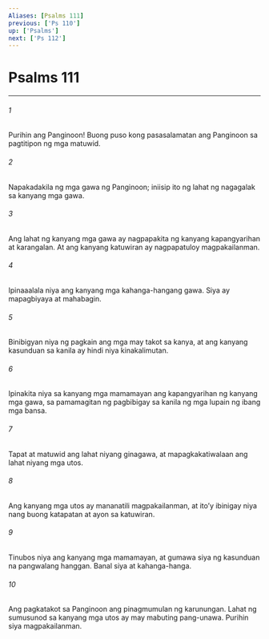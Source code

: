 ```yaml
---
Aliases: [Psalms 111]
previous: ['Ps 110']
up: ['Psalms']
next: ['Ps 112']
---
```

# Psalms 111

***

###### 1
Purihin ang Panginoon! Buong puso kong pasasalamatan ang Panginoon sa pagtitipon ng mga matuwid. 

###### 2
Napakadakila ng mga gawa ng Panginoon; iniisip ito ng lahat ng nagagalak sa kanyang mga gawa. 

###### 3
Ang lahat ng kanyang mga gawa ay nagpapakita ng kanyang kapangyarihan at karangalan. At ang kanyang katuwiran ay nagpapatuloy magpakailanman. 

###### 4
Ipinaaalala niya ang kanyang mga kahanga-hangang gawa. Siya ay mapagbiyaya at mahabagin. 

###### 5
Binibigyan niya ng pagkain ang mga may takot sa kanya, at ang kanyang kasunduan sa kanila ay hindi niya kinakalimutan. 

###### 6
Ipinakita niya sa kanyang mga mamamayan ang kapangyarihan ng kanyang mga gawa, sa pamamagitan ng pagbibigay sa kanila ng mga lupain ng ibang mga bansa. 

###### 7
Tapat at matuwid ang lahat niyang ginagawa, at mapagkakatiwalaan ang lahat niyang mga utos. 

###### 8
Ang kanyang mga utos ay mananatili magpakailanman, at itoʼy ibinigay niya nang buong katapatan at ayon sa katuwiran. 

###### 9
Tinubos niya ang kanyang mga mamamayan, at gumawa siya ng kasunduan na pangwalang hanggan. Banal siya at kahanga-hanga. 

###### 10
Ang pagkatakot sa Panginoon ang pinagmumulan ng karunungan. Lahat ng sumusunod sa kanyang mga utos ay may mabuting pang-unawa. Purihin siya magpakailanman.
